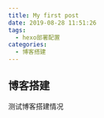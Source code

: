 ```yaml
---
title: My first post
date: 2019-08-28 11:51:26
tags: 
  - hexo部署配置
categories: 
  - 博客搭建
---
```


## 博客搭建

测试博客搭建情况
